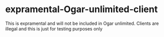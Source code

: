 # expramental-Ogar-unlimited-client
This is expramental and will not be included in Ogar unlimited. Clients are illegal and this is just for testing purposes only
